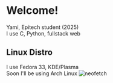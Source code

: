 # Welcome!
Yami, Epitech student (2025)</br>
I use C, Python, fullstack web</br>

## Linux Distro
I use Fedora 33, KDE/Plasma</br>
Soon I'll be using Arch Linux
![neofetch](https://user-images.githubusercontent.com/71530209/119833557-7ee7f200-beff-11eb-843f-afcb7dd02696.png)
